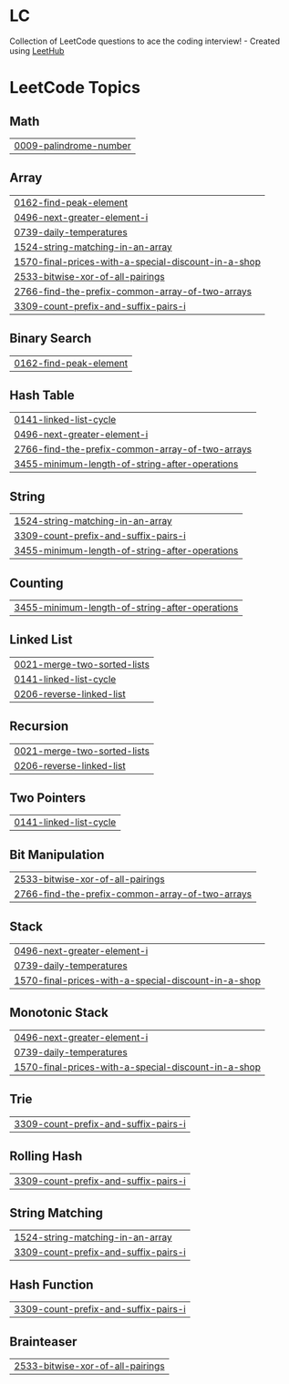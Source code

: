 # LC
Collection of LeetCode questions to ace the coding interview! - Created using [LeetHub](https://github.com/QasimWani/LeetHub)

<!---LeetCode Topics Start-->
# LeetCode Topics
## Math
|  |
| ------- |
| [0009-palindrome-number](https://github.com/RahulPatilll/LC/tree/master/0009-palindrome-number) |
## Array
|  |
| ------- |
| [0162-find-peak-element](https://github.com/RahulPatilll/LC/tree/master/0162-find-peak-element) |
| [0496-next-greater-element-i](https://github.com/RahulPatilll/LC/tree/master/0496-next-greater-element-i) |
| [0739-daily-temperatures](https://github.com/RahulPatilll/LC/tree/master/0739-daily-temperatures) |
| [1524-string-matching-in-an-array](https://github.com/RahulPatilll/LC/tree/master/1524-string-matching-in-an-array) |
| [1570-final-prices-with-a-special-discount-in-a-shop](https://github.com/RahulPatilll/LC/tree/master/1570-final-prices-with-a-special-discount-in-a-shop) |
| [2533-bitwise-xor-of-all-pairings](https://github.com/RahulPatilll/LC/tree/master/2533-bitwise-xor-of-all-pairings) |
| [2766-find-the-prefix-common-array-of-two-arrays](https://github.com/RahulPatilll/LC/tree/master/2766-find-the-prefix-common-array-of-two-arrays) |
| [3309-count-prefix-and-suffix-pairs-i](https://github.com/RahulPatilll/LC/tree/master/3309-count-prefix-and-suffix-pairs-i) |
## Binary Search
|  |
| ------- |
| [0162-find-peak-element](https://github.com/RahulPatilll/LC/tree/master/0162-find-peak-element) |
## Hash Table
|  |
| ------- |
| [0141-linked-list-cycle](https://github.com/RahulPatilll/LC/tree/master/0141-linked-list-cycle) |
| [0496-next-greater-element-i](https://github.com/RahulPatilll/LC/tree/master/0496-next-greater-element-i) |
| [2766-find-the-prefix-common-array-of-two-arrays](https://github.com/RahulPatilll/LC/tree/master/2766-find-the-prefix-common-array-of-two-arrays) |
| [3455-minimum-length-of-string-after-operations](https://github.com/RahulPatilll/LC/tree/master/3455-minimum-length-of-string-after-operations) |
## String
|  |
| ------- |
| [1524-string-matching-in-an-array](https://github.com/RahulPatilll/LC/tree/master/1524-string-matching-in-an-array) |
| [3309-count-prefix-and-suffix-pairs-i](https://github.com/RahulPatilll/LC/tree/master/3309-count-prefix-and-suffix-pairs-i) |
| [3455-minimum-length-of-string-after-operations](https://github.com/RahulPatilll/LC/tree/master/3455-minimum-length-of-string-after-operations) |
## Counting
|  |
| ------- |
| [3455-minimum-length-of-string-after-operations](https://github.com/RahulPatilll/LC/tree/master/3455-minimum-length-of-string-after-operations) |
## Linked List
|  |
| ------- |
| [0021-merge-two-sorted-lists](https://github.com/RahulPatilll/LC/tree/master/0021-merge-two-sorted-lists) |
| [0141-linked-list-cycle](https://github.com/RahulPatilll/LC/tree/master/0141-linked-list-cycle) |
| [0206-reverse-linked-list](https://github.com/RahulPatilll/LC/tree/master/0206-reverse-linked-list) |
## Recursion
|  |
| ------- |
| [0021-merge-two-sorted-lists](https://github.com/RahulPatilll/LC/tree/master/0021-merge-two-sorted-lists) |
| [0206-reverse-linked-list](https://github.com/RahulPatilll/LC/tree/master/0206-reverse-linked-list) |
## Two Pointers
|  |
| ------- |
| [0141-linked-list-cycle](https://github.com/RahulPatilll/LC/tree/master/0141-linked-list-cycle) |
## Bit Manipulation
|  |
| ------- |
| [2533-bitwise-xor-of-all-pairings](https://github.com/RahulPatilll/LC/tree/master/2533-bitwise-xor-of-all-pairings) |
| [2766-find-the-prefix-common-array-of-two-arrays](https://github.com/RahulPatilll/LC/tree/master/2766-find-the-prefix-common-array-of-two-arrays) |
## Stack
|  |
| ------- |
| [0496-next-greater-element-i](https://github.com/RahulPatilll/LC/tree/master/0496-next-greater-element-i) |
| [0739-daily-temperatures](https://github.com/RahulPatilll/LC/tree/master/0739-daily-temperatures) |
| [1570-final-prices-with-a-special-discount-in-a-shop](https://github.com/RahulPatilll/LC/tree/master/1570-final-prices-with-a-special-discount-in-a-shop) |
## Monotonic Stack
|  |
| ------- |
| [0496-next-greater-element-i](https://github.com/RahulPatilll/LC/tree/master/0496-next-greater-element-i) |
| [0739-daily-temperatures](https://github.com/RahulPatilll/LC/tree/master/0739-daily-temperatures) |
| [1570-final-prices-with-a-special-discount-in-a-shop](https://github.com/RahulPatilll/LC/tree/master/1570-final-prices-with-a-special-discount-in-a-shop) |
## Trie
|  |
| ------- |
| [3309-count-prefix-and-suffix-pairs-i](https://github.com/RahulPatilll/LC/tree/master/3309-count-prefix-and-suffix-pairs-i) |
## Rolling Hash
|  |
| ------- |
| [3309-count-prefix-and-suffix-pairs-i](https://github.com/RahulPatilll/LC/tree/master/3309-count-prefix-and-suffix-pairs-i) |
## String Matching
|  |
| ------- |
| [1524-string-matching-in-an-array](https://github.com/RahulPatilll/LC/tree/master/1524-string-matching-in-an-array) |
| [3309-count-prefix-and-suffix-pairs-i](https://github.com/RahulPatilll/LC/tree/master/3309-count-prefix-and-suffix-pairs-i) |
## Hash Function
|  |
| ------- |
| [3309-count-prefix-and-suffix-pairs-i](https://github.com/RahulPatilll/LC/tree/master/3309-count-prefix-and-suffix-pairs-i) |
## Brainteaser
|  |
| ------- |
| [2533-bitwise-xor-of-all-pairings](https://github.com/RahulPatilll/LC/tree/master/2533-bitwise-xor-of-all-pairings) |
<!---LeetCode Topics End-->